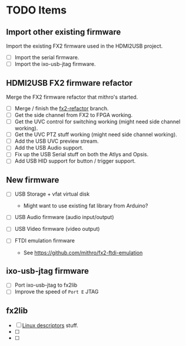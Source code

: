 
# TODO Items

## Import other existing firmware

Import the existing FX2 firmware used in the HDMI2USB project.

 - [ ] Import the serial firmware.
 - [ ] Import the ixo-usb-jtag firmware.

## HDMI2USB FX2 firmware refactor

Merge the FX2 firmware refactor that mithro's started.

 - [ ] Merge / finish the
       [fx2-refactor](https://github.com/timvideos/HDMI2USB-fx2-firmware/)
       branch.
 - [ ] Get the side channel from FX2 to FPGA working.
 - [ ] Get the UVC control for switching working (might need side channel
       working).
 - [ ] Get the UVC PTZ stuff working (might need side channel working).
 - [ ] Add the USB UVC preview stream.
 - [ ] Add the USB Audio support.
 - [ ] Fix up the USB Serial stuff on both the Atlys and Opsis.
 - [ ] Add USB HID support for button / trigger support.

## New firmware

 - [ ] USB Storage + vfat virtual disk
   * Might want to use existing fat library from Arduino?

 - [ ] USB Audio firmware (audio input/output)

 - [ ] USB Video firmware (video output)

 - [ ] FTDI emulation firmware
   * See https://github.com/mithro/fx2-ftdi-emulation

## ixo-usb-jtag firmware

 - [ ] Port ixo-usb-jtag to fx2lib
 - [ ] Improve the speed of `Port E` JTAG

## fx2lib

 - [ ] [Linux descriptors]() stuff.
 - [ ] 
 - [ ] 
